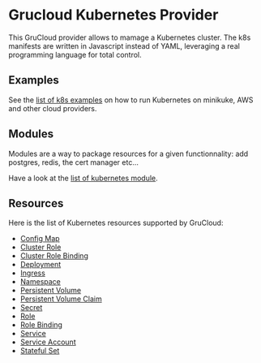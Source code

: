 # Grucloud Kubernetes Provider

This GruCloud provider allows to mamage a Kubernetes cluster. The k8s manifests are written in Javascript instead of YAML, leveraging a real programming language for total control.

## Examples

See the [list of k8s examples](https://www.grucloud.com/docs/k8s/K8sExamples) on how to run Kubernetes on minikuke, AWS and other cloud providers.

## Modules

Modules are a way to package resources for a given functionnality: add postgres, redis, the cert manager etc...

Have a look at the [list of kubernetes module](https://www.grucloud.com/docs/k8s/K8sModules).

## Resources

Here is the list of Kubernetes resources supported by GruCloud:

- [Config Map](https://www.grucloud.com/docs/k8s/resources/ConfigMap)
- [Cluster Role](https://www.grucloud.com/docs/k8s/resources/ClusterRole)
- [Cluster Role Binding](https://www.grucloud.com/docs/k8s/resources/ClusterRoleBinding)
- [Deployment](https://www.grucloud.com/docs/k8s/resources/Deployment)
- [Ingress](https://www.grucloud.com/docs/k8s/resources/Ingress)
- [Namespace](https://www.grucloud.com/docs/k8s/resources/Namespace)
- [Persistent Volume](https://www.grucloud.com/docs/k8s/resources/PersistentVolume)
- [Persistent Volume Claim](https://www.grucloud.com/docs/k8s/resources/PersistentVolumeClaim)
- [Secret](https://www.grucloud.com/docs/k8s/resources/Secret)
- [Role](https://www.grucloud.com/docs/k8s/resources/Role)
- [Role Binding](https://www.grucloud.com/docs/k8s/resources/RoleBinding)
- [Service](https://www.grucloud.com/docs/k8s/resources/Service)
- [Service Account](https://www.grucloud.com/docs/k8s/resources/ServiceAccount)
- [Stateful Set](https://www.grucloud.com/docs/k8s/resources/StatefulSet)
